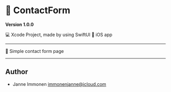# 👥 ContactForm

**Version 1.0.0**

💻 Xcode Project, made by using SwiftUI
📱 iOS app

---

👤 Simple contact form page

---

## Author

- Janne Immonen <immonenjanne@icloud.com>
